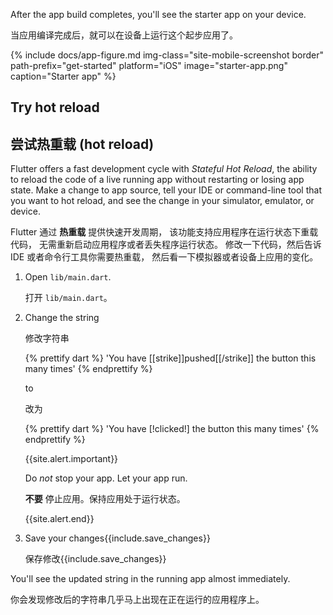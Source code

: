 After the app build completes, you'll see the starter app on your device.

当应用编译完成后，就可以在设备上运行这个起步应用了。

{% include docs/app-figure.md img-class="site-mobile-screenshot border"
    path-prefix="get-started" platform="iOS" image="starter-app.png"
    caption="Starter app" %}

## Try hot reload

## 尝试热重载 (hot reload)

Flutter offers a fast development cycle with _Stateful Hot Reload_,
the ability to reload the code of a live running app without
restarting or losing app state.
Make a change to app source,
tell your IDE or command-line tool that you want to hot reload,
and see the change in your simulator, emulator, or device.

Flutter 通过 **热重载** 提供快速开发周期，
该功能支持应用程序在运行状态下重载代码，
无需重新启动应用程序或者丢失程序运行状态。
修改一下代码，然后告诉 IDE 或者命令行工具你需要热重载，
然后看一下模拟器或者设备上应用的变化。

 1. Open `lib/main.dart`.
 
    打开 `lib/main.dart`。
    
 1. Change the string

    修改字符串

    {% prettify dart %}
      'You have [[strike]]pushed[[/strike]] the button this many times'
    {% endprettify %}

    to
    
    改为
    
    {% prettify dart %}
      'You have [!clicked!] the button this many times'
    {% endprettify %}

    {{site.alert.important}}
    
      Do _not_ stop your app. Let your app run.
      
      **不要** 停止应用。保持应用处于运行状态。
      
    {{site.alert.end}}

 1. Save your changes{{include.save_changes}}
    
    保存修改{{include.save_changes}}

You'll see the updated string in the running app almost immediately.

你会发现修改后的字符串几乎马上出现在正在运行的应用程序上。
